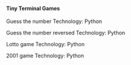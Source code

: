 #### Tiny Terminal Games ####

  Guess the number
  Technology: Python
  
  Guess the number reversed
  Technology: Python
    
  Lotto game
  Technology: Python

  2001 game
  Technology: Python
  
